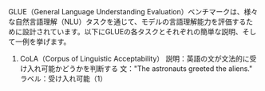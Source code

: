 GLUE（General Language Understanding Evaluation）ベンチマークは、様々な自然言語理解（NLU）タスクを通じて、モデルの言語理解能力を評価するために設計されています。以下にGLUEの各タスクとそれぞれの簡単な説明、そして一例を挙げます。


1. CoLA（Corpus of Linguistic Acceptability）
説明：英語の文が文法的に受け入れ可能かどうかを判断する
文："The astronauts greeted the aliens."
ラベル：受け入れ可能（1）